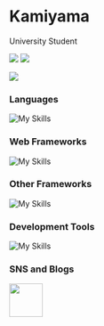 # Kamiyama
University Student


<p style="align="left" height="150px">
  <img src="https://github-readme-stats.vercel.app/api/top-langs/?username=kamiyama-fol">
  <img src="https://github-readme-stats.vercel.app/api?username=kamiyama-fol">
</p>
<p>
  <img src="https://github-profile-trophy.vercel.app/?username=kamiyama-fol">
</p>

### Languages<br>
![My Skills](https://skillicons.dev/icons?i=c,cpp,java,js,php,ruby,sqlite,html,css&theme=light)

### Web Frameworks<br>
![My Skills](https://skillicons.dev/icons?i=rails,laravel&theme=light)

### Other Frameworks
![My Skills](https://skillicons.dev/icons?i=nodejs,arduino,flutter,unity,&theme=light)

### Development Tools
![My Skills](https://skillicons.dev/icons?i=git,github,docker,vscode&theme=light)

### SNS and Blogs

<a href="https://qiita.com/KoukiFOL"><img style="height:60px;" src="https://github.com/KoukiFOL/KoukiFOL/assets/92080227/7af4f737-82bc-48b4-954a-4a987ef2ce48"></a>


